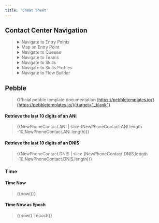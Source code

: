 ```yaml
---
title: 'Cheat Sheet'
---
```


## Contact Center Navigation

> <details> <summary>Navigate to Entry Points </summary>
> 
> <img src="images/openEP.gif"/> 
> 
> </details>
>
> <details> <summary>Map an Entry Point</summary>
>
> <img src="images/openEPmap.gif"/>
>
> </details>
>
> <details> <summary>Navigate to Queues</summary>
>
> <img src="images/openQueue.gif"/>
>
> </details>
>
> <details> <summary>Navigate to Teams</summary>
>
> <img src="images/openEP.gifx"/>
>
> </details>
>
> <details> <summary>Navigate to Skills</summary>
>
> <img src="images/openEP.gifx"/>
>
> </details>
>
> <details> <summary>Navigate to Skills Profiles</summary>
>
> <img src="images/openEP.gifx"/>
>
> </details>
>
> <details> <summary>Navigate to Flow Builder</summary>
>
> <img src="images/rsToFlow.gif"/>
>
> </details>

## Pebble
> Official pebble template documentation [https://pebbletemplates.io/](https://pebbletemplates.io/){:target="_blank"}

#### Retrieve the last 10 digits of an ANI 
> \{\{NewPhoneContact.ANI \| slice (NewPhoneContact.ANI.length -10,NewPhoneContact.ANI.length)\}\}

#### Retrieve the last 10 digits of an DNIS
> \{\{NewPhoneContact.DNIS \| slice (NewPhoneContact.DNIS.length -10,NewPhoneContact.DNIS.length)\}\}




### Time

#### Time Now
> \{\{now()\}\}

#### Time Now as Epoch
> \{\{now() \| epoch\}\}
